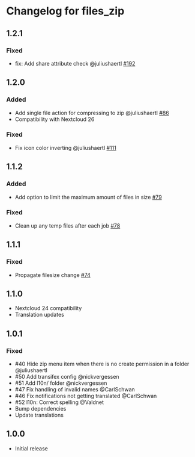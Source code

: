 # Changelog for files_zip

## 1.2.1

### Fixed

- fix: Add share attribute check @juliushaertl [#192](https://github.com/nextcloud/files_zip/pull/192)

## 1.2.0

### Added

- Add single file action for compressing to zip @juliushaertl [#86](https://github.com/nextcloud/files_zip/pull/86)
- Compatibility with Nextcloud 26

### Fixed

- Fix icon color inverting @juliushaertl [#111](https://github.com/nextcloud/files_zip/pull/111)

## 1.1.2

### Added

- Add option to limit the maximum amount of files in size [#79](https://github.com/nextcloud/files_zip/pull/79)

### Fixed

- Clean up any temp files after each job [#78](https://github.com/nextcloud/files_zip/pull/78)

## 1.1.1

### Fixed

- Propagate filesize change [#74](https://github.com/nextcloud/files_zip/pull/74)


## 1.1.0

- Nextcloud 24 compatibility
- Translation updates

## 1.0.1

### Fixed

- #40 Hide zip menu item when there is no create permission in a folder @juliushaertl
- #50 Add transifex config @nickvergessen
- #51 Add l10n/ folder @nickvergessen
- #47 Fix handling of invalid names @CarlSchwan
- #46 Fix notifications not getting translated @CarlSchwan
- #52 l10n: Correct spelling @Valdnet
- Bump dependencies
- Update translations


## 1.0.0

- Initial release
